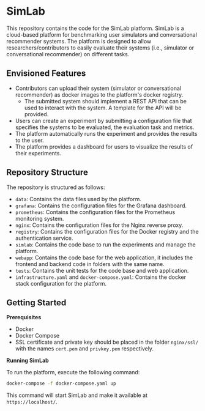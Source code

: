 # SimLab

This repository contains the code for the SimLab platform. SimLab is a cloud-based platform for benchmarking user simulators and conversational recommender systems. The platform is designed to allow researchers/contributors to easily evaluate their systems (i.e., simulator or conversational recommender) on different tasks.

## Envisioned Features

  * Contributors can upload their system (simulator or conversational recommender) as docker images to the platform's docker registry.
    - The submitted system should implement a REST API that can be used to interact with the system. A template for the API will be provided.
  * Users can create an experiment by submitting a configuration file that specifies the systems to be evaluated, the evaluation task and metrics.
  * The platform automatically runs the experiment and provides the results to the user.
  * The platform provides a dashboard for users to visualize the results of their experiments.

## Repository Structure

The repository is structured as follows:

  * `data`: Contains the data files used by the platform.
  * `grafana`: Contains the configuration files for the Grafana dashboard.
  * `prometheus`: Contains the configuration files for the Prometheus monitoring system.
  * `nginx`: Contains the configuration files for the Nginx reverse proxy.
  * `registry`: Contains the configuration files for the Docker registry and the authentication service.
  * `simlab`: Contains the code base to run the experiments and manage the platform.
  * `webapp`: Contains the code base for the web application, it includes the frontend and backend code in folders with the same name.
  * `tests`: Contains the unit tests for the code base and web application.
  * `infrastructure.yaml` and `docker-compose.yaml`: Contains the docker stack configuration for the platform.

## Getting Started

**Prerequisites**

  * Docker
  * Docker Compose
  * SSL certificate and private key should be placed in the folder `nginx/ssl/` with the names `cert.pem` and `privkey.pem` respectively.

**Running SimLab**

To run the platform, execute the following command:

```bash
docker-compose -f docker-compose.yaml up
```

This command will start SimLab and make it available at `https://localhost/`.
